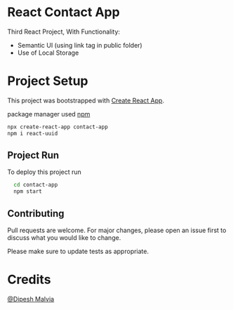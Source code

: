 
# React Contact App

Third React Project, 
With Functionality: 
- Semantic UI (using link tag in public folder)
- Use of Local Storage

# Project Setup

This project was bootstrapped with [Create React App](https://github.com/facebook/create-react-app).

package manager used [npm](https://#)

```bash
npx create-react-app contact-app
npm i react-uuid

```

## Project Run

To deploy this project run

```bash
  cd contact-app
  npm start
```

## Contributing

Pull requests are welcome. For major changes, please open an issue first
to discuss what you would like to change.

Please make sure to update tests as appropriate.

# Credits
[@Dipesh Malvia](https://www.youtube.com/watch?v=0riHps91AzE)


